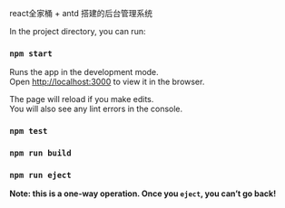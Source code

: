 react全家桶 + antd 搭建的后台管理系统

In the project directory, you can run:

### `npm start`

Runs the app in the development mode.<br>
Open [http://localhost:3000](http://localhost:3000) to view it in the browser.

The page will reload if you make edits.<br>
You will also see any lint errors in the console.

### `npm test`

### `npm run build`

### `npm run eject`

**Note: this is a one-way operation. Once you `eject`, you can’t go back!**
